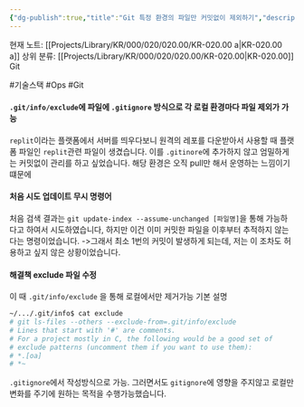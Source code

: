 ```yaml
---
{"dg-publish":true,"title":"Git 특정 환경의 파일만 커밋없이 제외하기","description":"또 다른 로컬환경에세 커밋과 원격 레포에 영향을 주지않고 파일을 제외하고자 했던 경험입니다. 커밋 한번, 또는 gitignore등의 방법들도 있지만 엄격하게 바로 제외만 하고싶었던 파일을 git의 exclude 파일을 이용해 제외해 봅니다.","permalink":"/projects/library/kr/000/020/020-00/kr-020-00-a/","dgPassFrontmatter":true,"noteIcon":"0","created":"2024-11-25T14:10:48.299+09:00","updated":"2024-11-25T14:16:19.863+09:00"}
---
```


현재 노트: [[Projects/Library/KR/000/020/020.00/KR-020.00 a\|KR-020.00 a]]
상위 분류: [[Projects/Library/KR/000/020/020.00/KR-020.00\|KR-020.00]] Git

#기술스택 #Ops #Git

#### `.git/info/exclude`에 파일에 `.gitignore` 방식으로 각 로컬 환경마다 파일 제외가 가능

`replit`이라는 플랫폼에서 서버를 띄우다보니 원격의 레포를 다운받아서 사용할 때 플랫폼 파일인 `replit`관련 파일이 생겼습니다. 이를 `.gitinore`에 추가하지 않고 엄밀하게는 커밋없이 관리를 하고 싶었습니다. 해당 환경은 오직 pull만 해서 운영하는 느낌이기 떄문에

#### 처음 시도 업데이트 무시 명령어
처음 검색 결과는  `git update-index --assume-unchanged [파일명]`을 통해 가능하다고 하여서 시도하였습니다,
하지만 이건 이미 커밋한 파일을 이후부터 추적하지 않는다는 명령이었습니다.
->그래서 최소 1번의 커밋이 발생하게 되는데, 저는 이 조차도 허용하고 싶지 않은 상황이었습니다.


#### 해결책 exclude 파일 수정
이 때 `.git/info/exclude` 을 통해 로컬에서만 제거가능
기본 설명
```sh
~/.../.git/info$ cat exclude 
# git ls-files --others --exclude-from=.git/info/exclude
# Lines that start with '#' are comments.
# For a project mostly in C, the following would be a good set of
# exclude patterns (uncomment them if you want to use them):
# *.[oa]
# *~
```

`.gitignore`에서 작성방식으로 가능. 그러면서도 `gitignore`에 영향을 주지않고 로컬만 변화를 주기에 원하는 목적을 수행가능했습니다.
